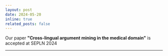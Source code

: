 ```yaml
---
layout: post
date: 2024-05-20
inline: true
related_posts: false
---
```


Our paper **"Cross-lingual argument mining in the medical domain"** is accepted at SEPLN 2024

---
